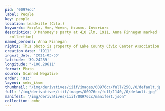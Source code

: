 ```yaml
---
pid: '00976cc'
label: People
key: people
location: Leadville (Colo.)
keywords: People, Men, Women, Houses, Interiors
description: O'Mahoney's party at 410 Elm, 1911, Anna Finnegan marked (Helen Skala
  collection)
named_persons: Anna Finnegan
rights: This photo is property of Lake County Civic Center Association.
creation_date: '1911'
ingest_date: '2021-03-30'
latitude: '39.24289'
longitude: "-106.29611"
format: Photo
source: Scanned Negative
order: '912'
layout: cmhc_item
thumbnail: "/img/derivatives/iiif/images/00976cc/full/250,/0/default.jpg"
full: "/img/derivatives/iiif/images/00976cc/full/1140,/0/default.jpg"
manifest: "/img/derivatives/iiif/00976cc/manifest.json"
collection: cmhc
---
```

